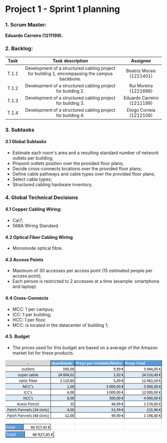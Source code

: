 # Project 1 - Sprint 1 planning #

### 1. Scrum Master: ###
**Eduardo Carreiro (1211199).**

### 2. Backlog: ###

| Task  |                                       Task description                                        |          Assignee          |
|:-----:|:---------------------------------------------------------------------------------------------:|:--------------------------:|
| T.1.1 | Development of a structured cabling project for building 1, encompassing the campus backbone. |  Beatriz Morais (1221401)  |
| T.1.2 |                  Development of a structured cabling project for building 2.                  |   Rui Moreira (1221696)    |
| T.1.3 |                  Development of a structured cabling project for building 3.                  | Eduardo Carreiro (1211199) |
| T.1.4 |                  Development of a structured cabling project for building 4.                  |  Diogo Correia (1212106)   |

### 3. Subtasks ###
#### 3.1 Global Subtasks ####

- Estimate each room's area and a resulting standard number of network outlets per building;
- Pinpoint outlets position over the provided floor plans;
- Decide cross-connects locations over the provided floor plans;
- Define cable pathways and cable types over the provided floor plans;
- Select cable types;
- Structured cabling hardware inventory.

### 4. Global Technical Decisions ###

#### 4.1 Copper Cabling Wiring: ####
- Cat7;
- 568A Wiring Standard.

#### 4.2 Optical Fiber Cabling Wiring ####
- Monomode optical fibre.

#### 4.3 Access Points ####
- Maximum of 30 accesses per access point (15 estimated people per access point);
- Each person is restricted to 2 accesses at a time (example: smartphone and laptop).

#### 4.4 Cross-Connects ####
- MCC: 1 per campus;
- ICC: 1 per building;
- HCC: 1 per floor.
- MCC: is located in the datacenter of building 1;

#### 4.5. Budget ####
- The prices used for this budget are based on a average of the Amazon market list for these products.

![budget.png](budget.png)
![total_budget.png](total_budget.png)
